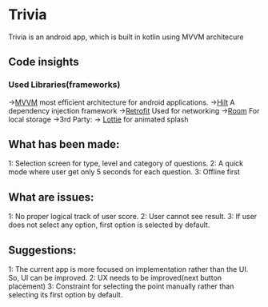 # Trivia

Trivia is an android app, which is built in kotlin using MVVM architecure

## Code insights

### Used  Libraries(frameworks)
->[MVVM](https://developer.android.com/jetpack/guide) most efficient architecture for android applications.
->[Hilt](https://developer.android.com/training/dependency-injection/hilt-android) A dependency injection framework
->[Retrofit](https://square.github.io/retrofit/) Used for networking
->[Room](https://developer.android.com/training/data-storage/room) For local storage
->3rd Party:
-> [Lottie](https://github.com/airbnb/lottie-android) for animated splash

## What has been made:
1: Selection screen for type, level and category of questions.
2: A quick mode where user get only 5 seconds for each question.
3: Offline first
## What are issues:
1: No proper logical track of user score.
2: User cannot see result.
3: If user does not select any option, first option is selected by default.

## Suggestions:
1: The current app is more focused on implementation rather than the UI. So, UI can be improved.
2: UX needs to be improved(next button placement)
3: Constraint for selecting the point manually rather than selecting its first option by default.
